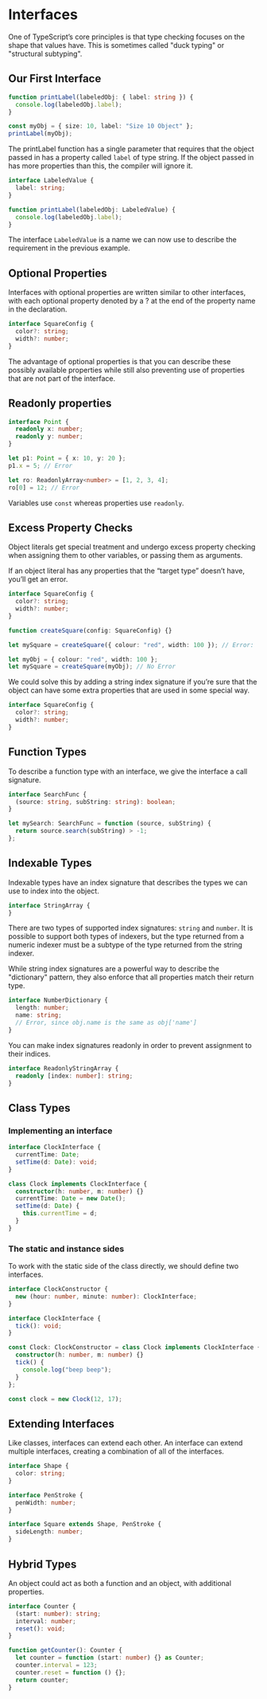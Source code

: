 # Interfaces

One of TypeScript’s core principles is that type checking focuses on the shape that values have. This is sometimes called "duck typing" or "structural subtyping".

## Our First Interface

```typescript
function printLabel(labeledObj: { label: string }) {
  console.log(labeledObj.label);
}

const myObj = { size: 10, label: "Size 10 Object" };
printLabel(myObj);
```

The printLabel function has a single parameter that requires that the object passed in has a property called `label` of type string. If the object passed in has more properties than this, the compiler will ignore it.

```typescript
interface LabeledValue {
  label: string;
}

function printLabel(labeledObj: LabeledValue) {
  console.log(labeledObj.label);
}
```

The interface `LabeledValue` is a name we can now use to describe the requirement in the previous example.

## Optional Properties

Interfaces with optional properties are written similar to other interfaces, with each optional property denoted by a ? at the end of the property name in the declaration.

```typescript
interface SquareConfig {
  color?: string;
  width?: number;
}
```

The advantage of optional properties is that you can describe these possibly available properties while still also preventing use of properties that are not part of the interface.

## Readonly properties

```typescript
interface Point {
  readonly x: number;
  readonly y: number;
}

let p1: Point = { x: 10, y: 20 };
p1.x = 5; // Error

let ro: ReadonlyArray<number> = [1, 2, 3, 4];
ro[0] = 12; // Error
```

Variables use `const` whereas properties use `readonly`.

## Excess Property Checks

Object literals get special treatment and undergo excess property checking when assigning them to other variables, or passing them as arguments.

If an object literal has any properties that the “target type” doesn’t have, you’ll get an error.

```typescript
interface SquareConfig {
  color?: string;
  width?: number;
}

function createSquare(config: SquareConfig) {}

let mySquare = createSquare({ colour: "red", width: 100 }); // Error: 'colour'

let myObj = { colour: "red", width: 100 };
let mySquare = createSquare(myObj); // No Error
```

We could solve this by adding a string index signature if you’re sure that the object can have some extra properties that are used in some special way.

```typescript
interface SquareConfig {
  color?: string;
  width?: number;
}
```

## Function Types

To describe a function type with an interface, we give the interface a call signature.

```typescript
interface SearchFunc {
  (source: string, subString: string): boolean;
}
```

```typescript
let mySearch: SearchFunc = function (source, subString) {
  return source.search(subString) > -1;
};
```

## Indexable Types

Indexable types have an index signature that describes the types we can use to index into the object.

```typescript
interface StringArray {
}
```

There are two types of supported index signatures: `string` and `number`. It is possible to support both types of indexers, but the type returned from a numeric indexer must be a subtype of the type returned from the string indexer.

While string index signatures are a powerful way to describe the "dictionary" pattern, they also enforce that all properties match their return type.

```typescript
interface NumberDictionary {
  length: number;
  name: string;
  // Error, since obj.name is the same as obj['name']
}
```

You can make index signatures readonly in order to prevent assignment to their indices.

```typescript
interface ReadonlyStringArray {
  readonly [index: number]: string;
}
```

## Class Types

### Implementing an interface

```typescript
interface ClockInterface {
  currentTime: Date;
  setTime(d: Date): void;
}

class Clock implements ClockInterface {
  constructor(h: number, m: number) {}
  currentTime: Date = new Date();
  setTime(d: Date) {
    this.currentTime = d;
  }
}
```

### The static and instance sides

To work with the static side of the class directly, we should define two interfaces.

```typescript
interface ClockConstructor {
  new (hour: number, minute: number): ClockInterface;
}

interface ClockInterface {
  tick(): void;
}

const Clock: ClockConstructor = class Clock implements ClockInterface {
  constructor(h: number, m: number) {}
  tick() {
    console.log("beep beep");
  }
};

const clock = new Clock(12, 17);
```

## Extending Interfaces

Like classes, interfaces can extend each other. An interface can extend multiple interfaces, creating a combination of all of the interfaces.

```typescript
interface Shape {
  color: string;
}

interface PenStroke {
  penWidth: number;
}

interface Square extends Shape, PenStroke {
  sideLength: number;
}
```

## Hybrid Types

An object could act as both a function and an object, with additional properties.

```typescript
interface Counter {
  (start: number): string;
  interval: number;
  reset(): void;
}

function getCounter(): Counter {
  let counter = function (start: number) {} as Counter;
  counter.interval = 123;
  counter.reset = function () {};
  return counter;
}
```

